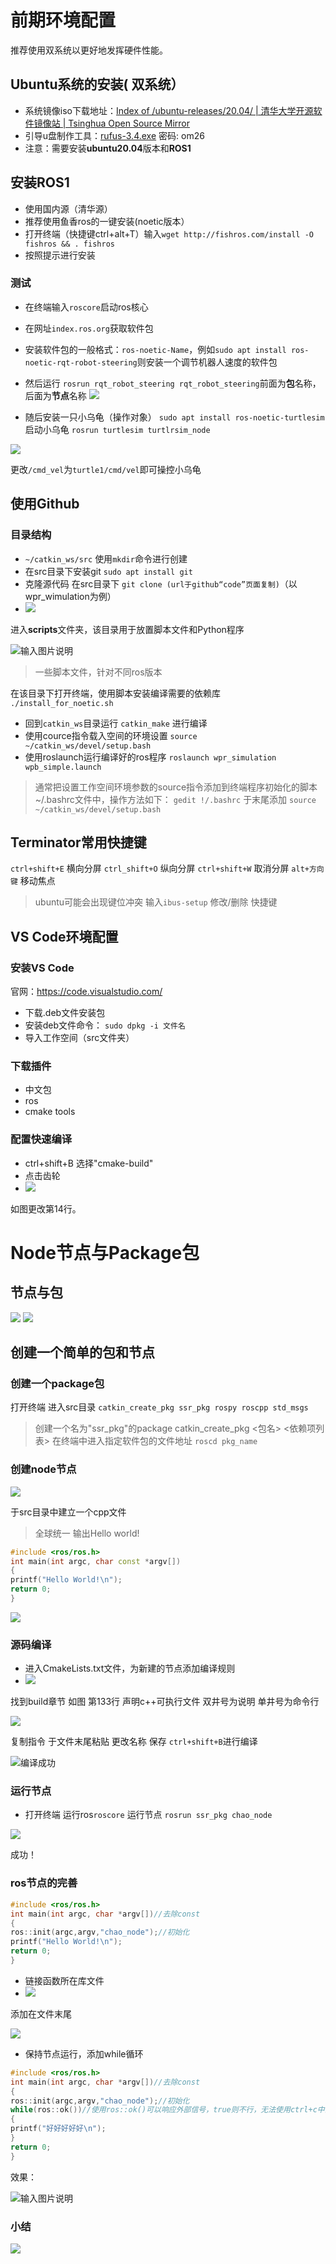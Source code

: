 # 前期环境配置

推荐使用双系统以更好地发挥硬件性能。

## Ubuntu系统的安装( 双系统）

- 系统镜像iso下载地址：[Index of /ubuntu-releases/20.04/ | 清华大学开源软件镜像站 | Tsinghua Open Source Mirror](https://mirrors.tuna.tsinghua.edu.cn/ubuntu-releases/20.04/)
- 引导u盘制作工具：[rufus-3.4.exe](https://pan.baidu.com/s/1hmMkLOdCj26dusJU7-JrBQ) 密码: om26
- 注意：需要安装**ubuntu20.04**版本和**ROS1**
<!--more-->
## 安装ROS1

- 使用国内源（清华源）
- 推荐使用鱼香ros的一键安装(noetic版本）
- 打开终端（快捷键ctrl+alt+T）输入`wget http://fishros.com/install -O fishros && . fishros`
- 按照提示进行安装

### 测试

- 在终端输入`roscore`启动ros核心
- 在网址`index.ros.org`获取软件包
- 安装软件包的一般格式：`ros-noetic-Name`，例如`sudo apt install ros-noetic-rqt-robot-steering`则安装一个调节机器人速度的软件包
- 然后运行
  `rosrun rqt_robot_steering rqt_robot_steering`前面为**包**名称，后面为**节点**名称
   ![](https://picgo-1301260628.cos.ap-guangzhou.myqcloud.com/YgIEtDiUDocEYKjg.png)

- 随后安装一只小乌龟（操作对象）
  `sudo apt install ros-noetic-turtlesim`
  启动小乌龟
  `rosrun turtlesim turtlrsim_node`

![](https://picgo-1301260628.cos.ap-guangzhou.myqcloud.com/skzVGL1K4PaVnSys.png)

更改`/cmd_vel`为`turtle1/cmd/vel`即可操控小乌龟

## 使用Github

### 目录结构

- `~/catkin_ws/src`
  使用`mkdir`命令进行创建
- 在src目录下安装git
  `sudo apt install git`
- 克隆源代码
  在src目录下
  `git clone (url于github“code”页面复制)`（以wpr_wimulation为例）
- ![](https://picgo-1301260628.cos.ap-guangzhou.myqcloud.com/QwAm019r6srj1b4b.png)

进入**scripts**文件夹，该目录用于放置脚本文件和Python程序

![输入图片说明](https://picgo-1301260628.cos.ap-guangzhou.myqcloud.com/aQTvSigX8hxli2bR.png)

> 一些脚本文件，针对不同ros版本

在该目录下打开终端，使用脚本安装编译需要的依赖库
`./install_for_noetic.sh`

- 回到`catkin_ws`目录运行
  `catkin_make`
  进行编译
- 使用cource指令载入空间的环境设置
  `source ~/catkin_ws/devel/setup.bash`
- 使用roslaunch运行编译好的ros程序
  `roslaunch wpr_simulation wpb_simple.launch`

> 通常把设置工作空间环境参数的source指令添加到终端程序初始化的脚本~/.bashrc文件中，操作方法如下：
> `gedit !/.bashrc`
> 于末尾添加
> `source ~/catkin_ws/devel/setup.bash`

## Terminator常用快捷键

`ctrl+shift+E`  横向分屏
`ctrl_shift+O`  纵向分屏
`ctrl+shift+W`  取消分屏
`alt+方向键`        移动焦点

> ubuntu可能会出现键位冲突 输入`ibus-setup` 修改/删除 快捷键

## VS Code环境配置

### 安装VS Code

官网：https://code.visualstudio.com/

- 下载.deb文件安装包
- 安装deb文件命令：
  `sudo dpkg -i 文件名`
- 导入工作空间（src文件夹）

### 下载插件

- 中文包
- ros
- cmake tools

### 配置快速编译

- ctrl+shift+B 选择"cmake-build"
- 点击齿轮
- ![](https://picgo-1301260628.cos.ap-guangzhou.myqcloud.com/13HVdE7EQnn1fMEF.png)

如图更改第14行。

# Node节点与Package包

## 节点与包

![](https://picgo-1301260628.cos.ap-guangzhou.myqcloud.com/BBkR0pUTgOZxvW4f.png)
![](https://picgo-1301260628.cos.ap-guangzhou.myqcloud.com/PsDR5MjKsPoCyHCA.png)

## 创建一个简单的包和节点

### 创建一个package包

打开终端 进入src目录
`catkin_create_pkg ssr_pkg rospy roscpp std_msgs`

> 创建一个名为"ssr_pkg"的package
> catkin_create_pkg <包名> <依赖项列表>
> 在终端中进入指定软件包的文件地址
> `roscd pkg_name`

### 创建node节点

![](https://picgo-1301260628.cos.ap-guangzhou.myqcloud.com/9uyPKI0tmCMbY0an.png)

于src目录中建立一个cpp文件

> 全球统一 输出Hello world!

```C++
#include <ros/ros.h>
int main(int argc, char const *argv[])
{
printf("Hello World!\n");
return 0;
}
```

![](https://picgo-1301260628.cos.ap-guangzhou.myqcloud.com/UmvNc9wwjjtFmR6d.png)

### 源码编译

- 进入CmakeLists.txt文件，为新建的节点添加编译规则
- ![](https://picgo-1301260628.cos.ap-guangzhou.myqcloud.com/1bfChsvrfJAwkBc1.png)

找到build章节 如图 第133行 声明c++可执行文件
双井号为说明 单井号为命令行

![](https://picgo-1301260628.cos.ap-guangzhou.myqcloud.com/fMCvtxTQECuLwyMI.png)

复制指令 于文件末尾粘贴 更改名称
保存
`ctrl+shift+B`进行编译

![编译成功](https://picgo-1301260628.cos.ap-guangzhou.myqcloud.com/96vjFqWUQ5GYnS3l.png)

### 运行节点

- 打开终端 运行ros`roscore`
  运行节点
  `rosrun ssr_pkg chao_node`

![](https://picgo-1301260628.cos.ap-guangzhou.myqcloud.com/IL2DzSY6Z8PjfpNv.png)

成功！

### ros节点的完善

``` C++
#include <ros/ros.h>
int main(int argc, char *argv[])//去除const
{
ros::init(argc,argv,"chao_node");//初始化
printf("Hello World!\n");
return 0;
}
```

- 链接函数所在库文件
- ![](https://picgo-1301260628.cos.ap-guangzhou.myqcloud.com/RWwR5bAOzWgHXuCS.png)

添加在文件末尾

![](https://picgo-1301260628.cos.ap-guangzhou.myqcloud.com/pms5NDoGxBfDYlVR.png)

- 保持节点运行，添加while循环

```C++
#include <ros/ros.h>
int main(int argc, char *argv[])//去除const
{
ros::init(argc,argv,"chao_node");//初始化
while(ros::ok())//使用ros::ok()可以响应外部信号，true则不行，无法使用ctrl+c中断程序
{
printf("好好好好好\n");
}
return 0;
}
```

效果：

![输入图片说明](https://picgo-1301260628.cos.ap-guangzhou.myqcloud.com/HTBVCowwnndHJuz7.png)

### 小结

![](https://picgo-1301260628.cos.ap-guangzhou.myqcloud.com/WUQLScZvX9IsdkfT.png)
